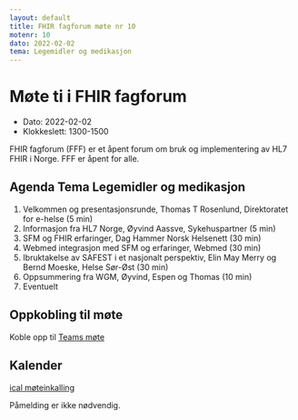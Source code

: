 ```yaml
---
layout: default
title: FHIR fagforum møte nr 10
motenr: 10
dato: 2022-02-02
tema: Legemidler og medikasjon
---
```


# Møte ti i FHIR fagforum

* Dato: 2022-02-02
* Klokkeslett: 1300-1500

FHIR fagforum (FFF) er et åpent forum om bruk og implementering av HL7 FHIR i Norge. FFF er åpent for alle.

## Agenda Tema Legemidler og medikasjon

1. Velkommen og presentasjonsrunde, Thomas T Rosenlund, Direktoratet for e-helse (5 min)
1. Informasjon fra HL7 Norge, Øyvind Aassve, Sykehuspartner (5 min)
1. SFM og FHIR erfaringer, Dag Hammer Norsk Helsenett (30 min)
1. Webmed integrasjon med SFM og erfaringer, Webmed (30 min)
1. Ibruktakelse av SAFEST i et nasjonalt perspektiv, Elin May Merry og Bernd Moeske, Helse Sør-Øst (30 min) 
1. Oppsummering fra WGM, Øyvind, Espen og Thomas (10 min)
1. Eventuelt

## Oppkobling til møte

Koble opp til [Teams møte](https://teams.microsoft.com/l/meetup-join/19%3ameeting_MTNiNzZlOWMtMGMwZi00Y2ZlLWIzYmUtZDFhNWUwYmI5NDMw%40thread.v2/0?context=%7b%22Tid%22%3a%221f8fc8cc-99b4-410a-95fa-286dd143b04d%22%2c%22Oid%22%3a%22a216d89f-4166-4e08-9907-183e70a2a420%22%7d)

## Kalender

[ical møteinkalling](ical/FHIR%20fagforum%20%2310.ics)

Påmelding er ikke nødvendig.
